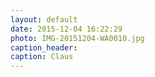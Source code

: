 ```yaml
---
layout: default
date: 2015-12-04 16:22:29
photo: IMG-20151204-WA0010.jpg
caption_header:  
caption: Claus
---
```

